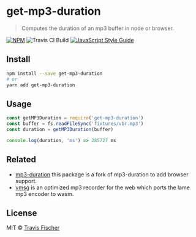 # get-mp3-duration

> Computes the duration of an mp3 buffer in node or browser.

[![NPM](https://img.shields.io/npm/v/get-mp3-duration.svg)](https://www.npmjs.com/package/get-mp3-duration) ![Travis CI Build](https://travis-ci.org/transitive-bullshit/get-mp3-duration.svg?branch=master) [![JavaScript Style Guide](https://img.shields.io/badge/code_style-standard-brightgreen.svg)](https://standardjs.com)

## Install

```bash
npm install --save get-mp3-duration
# or
yarn add get-mp3-duration
```

## Usage

```js
const getMP3Duration = require('get-mp3-duration')
const buffer = fs.readFileSync('fixtures/vbr.mp3')
const duration = getMP3Duration(buffer)

console.log(duration, 'ms') => 285727 ms
```

## Related

- [mp3-duration](https://github.com/ddsol/mp3-duration) this package is a fork of mp3-duration to add browser support.
- [vmsg](https://github.com/Kagami/vmsg) is an optimized mp3 recorder for the web which ports the lame mp3 encoder to wasm.

## License

MIT © [Travis Fischer](https://github.com/transitive-bullshit)
